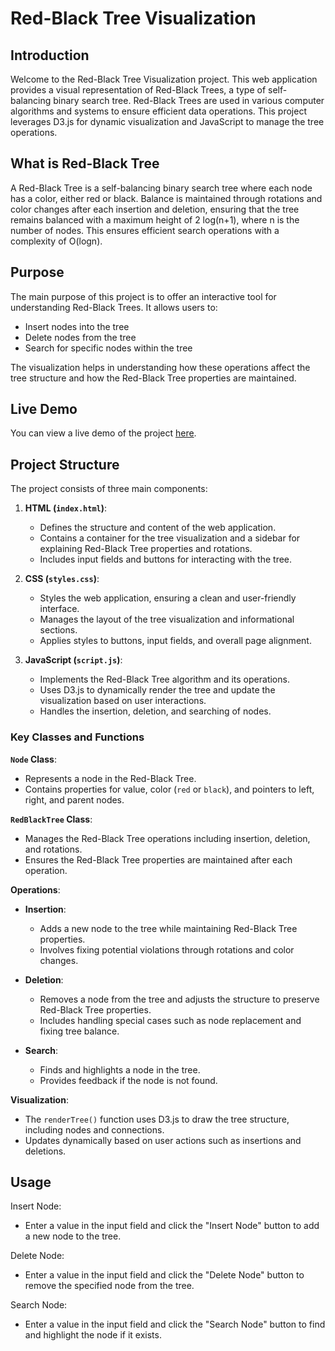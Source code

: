 # Red-Black Tree Visualization

## Introduction

Welcome to the Red-Black Tree Visualization project. This web application provides a visual representation of Red-Black Trees, a type of self-balancing binary search tree. Red-Black Trees are used in various computer algorithms and systems to ensure efficient data operations. This project leverages D3.js for dynamic visualization and JavaScript to manage the tree operations.

## What is Red-Black Tree

A Red-Black Tree is a self-balancing binary search tree where each node has a color, either red or black. Balance is maintained through rotations and color changes after each insertion and deletion, ensuring that the tree remains balanced with a maximum height of 2 log(n+1), where 
n is the number of nodes. This ensures efficient search operations with a complexity of O(logn).

## Purpose

The main purpose of this project is to offer an interactive tool for understanding Red-Black Trees. It allows users to:
- Insert nodes into the tree
- Delete nodes from the tree
- Search for specific nodes within the tree

The visualization helps in understanding how these operations affect the tree structure and how the Red-Black Tree properties are maintained.

## Live Demo

You can view a live demo of the project [here](https://sabr5840.github.io/Red-Black-Tree-Visualization/).


## Project Structure

The project consists of three main components:

1. **HTML (`index.html`)**:
   - Defines the structure and content of the web application.
   - Contains a container for the tree visualization and a sidebar for explaining Red-Black Tree properties and rotations.
   - Includes input fields and buttons for interacting with the tree.

2. **CSS (`styles.css`)**:
   - Styles the web application, ensuring a clean and user-friendly interface.
   - Manages the layout of the tree visualization and informational sections.
   - Applies styles to buttons, input fields, and overall page alignment.

3. **JavaScript (`script.js`)**:
   - Implements the Red-Black Tree algorithm and its operations.
   - Uses D3.js to dynamically render the tree and update the visualization based on user interactions.
   - Handles the insertion, deletion, and searching of nodes.

### Key Classes and Functions

**`Node` Class**:
- Represents a node in the Red-Black Tree.
- Contains properties for value, color (`red` or `black`), and pointers to left, right, and parent nodes.

**`RedBlackTree` Class**:
- Manages the Red-Black Tree operations including insertion, deletion, and rotations.
- Ensures the Red-Black Tree properties are maintained after each operation.

**Operations**:
- **Insertion**:
  - Adds a new node to the tree while maintaining Red-Black Tree properties.
  - Involves fixing potential violations through rotations and color changes.

- **Deletion**:
  - Removes a node from the tree and adjusts the structure to preserve Red-Black Tree properties.
  - Includes handling special cases such as node replacement and fixing tree balance.

- **Search**:
  - Finds and highlights a node in the tree.
  - Provides feedback if the node is not found.

**Visualization**:
- The `renderTree()` function uses D3.js to draw the tree structure, including nodes and connections.
- Updates dynamically based on user actions such as insertions and deletions.

## Usage

Insert Node:
- Enter a value in the input field and click the "Insert Node" button to add a new node to the tree.

Delete Node:
- Enter a value in the input field and click the "Delete Node" button to remove the specified node from the tree.

Search Node:
- Enter a value in the input field and click the "Search Node" button to find and highlight the node if it exists.
